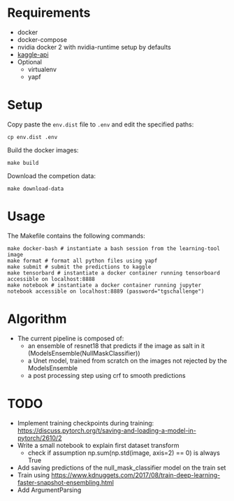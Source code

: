 # Requirements
- docker
- docker-compose
- nvidia docker 2 with nvidia-runtime setup by defaults
- [kaggle-api](https://github.com/Kaggle/kaggle-api])
- Optional
    - virtualenv
    - yapf

# Setup
Copy paste the `env.dist` file to `.env` and edit the specified paths:

    cp env.dist .env

Build the docker images:

    make build

Download the competion data:

    make download-data

# Usage
The Makefile contains the following commands:

    make docker-bash # instantiate a bash session from the learning-tool image
    make format # format all python files using yapf
    make submit # submit the predictions to kaggle
    make tensorbard # instantiate a docker container running tensorboard accessible on localhost:8888
    make notebook # instantiate a docker container running jupyter notebook accessible on localhost:8889 (password="tgschallenge")

# Algorithm
- The current pipeline is composed of:
    - an ensemble of resnet18 that predicts if the image as salt in it (ModelsEnsemble(NullMaskClassifier))
    - a Unet model, trained from scratch on the images not rejected by the ModelsEnsemble
    - a post processing step using crf to smooth predictions

# TODO
- Implement training checkpoints during training: https://discuss.pytorch.org/t/saving-and-loading-a-model-in-pytorch/2610/2
- Write a small notebook to explain first dataset transform
    - check if assumption np.sum(np.std(image, axis=2) == 0) is always True
- Add saving predictions of the null_mask_classifier model on the train set
- Train using https://www.kdnuggets.com/2017/08/train-deep-learning-faster-snapshot-ensembling.html
- Add ArgumentParsing
